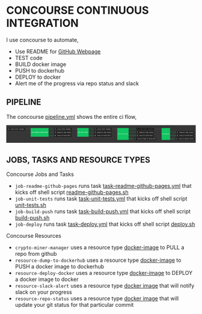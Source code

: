 # CONCOURSE CONTINUOUS INTEGRATION

I use concourse to automate,

* Use README for
  [GitHub Webpage](https://jeffdecola.github.io/hello-go-deploy-marathon/)
* TEST code
* BUILD docker image
* PUSH to dockerhub
* DEPLOY to docker
* Alert me of the progress via repo status and slack

## PIPELINE

The concourse
[pipeline.yml](https://github.com/JeffDeCola/crypto-miner-manager/blob/master/ci/pipeline.yml)
shows the entire ci flow,

![IMAGE - crypto-miner-manager concourse ci pipeline - IMAGE](docs/pics/crypto-miner-manager-pipeline.jpg)

## JOBS, TASKS AND RESOURCE TYPES

Concourse Jobs and Tasks

* `job-readme-github-pages` runs task
  [task-readme-github-pages.yml](https://github.com/JeffDeCola/crypto-miner-manager/blob/master/ci/tasks/task-readme-github-pages.yml)
  that kicks off shell script
  [readme-github-pages.sh](https://github.com/JeffDeCola/crypto-miner-manager/blob/master/ci/scripts/readme-github-pages.sh)
* `job-unit-tests` runs task
  [task-unit-tests.yml](https://github.com/JeffDeCola/crypto-miner-manager/blob/master/ci/tasks/task-unit-tests.yml)
  that kicks off shell script
  [unit-tests.sh](https://github.com/JeffDeCola/crypto-miner-manager/tree/master/ci/scripts/unit-tests.sh)
* `job-build-push` runs task
  [task-build-push.yml](https://github.com/JeffDeCola/crypto-miner-manager/blob/master/ci/tasks/task-build-push.yml)
  that kicks off shell script
  [build-push.sh](https://github.com/JeffDeCola/crypto-miner-manager/tree/master/ci/scripts/build-push.sh)
* `job-deploy` runs task
  [task-deploy.yml](https://github.com/JeffDeCola/crypto-miner-manager/blob/master/ci/tasks/task-deploy.yml)
  that kicks off shell script
  [deploy.sh](https://github.com/JeffDeCola/crypto-miner-manager/tree/master/ci/scripts/deploy.sh)

Concourse Resources

* `crypto-miner-manager` uses a resource type
  [docker-image](https://hub.docker.com/r/concourse/git-resource/)
  to PULL a repo from github
* `resource-dump-to-dockerhub` uses a resource type
  [docker-image](https://hub.docker.com/r/concourse/docker-image-resource/)
  to PUSH a docker image to dockerhub
* `resource-deploy-docker` uses a resource type
  [docker-image](https://hub.docker.com/r/jeffdecola/concourse-deploy-docker-resource/)
  to DEPLOY a docker image to docker
* `resource-slack-alert` uses a resource type
  [docker image](https://hub.docker.com/r/cfcommunity/slack-notification-resource)
  that will notify slack on your progress
* `resource-repo-status` uses a resource type
  [docker image](https://hub.docker.com/r/jeffdecola/github-status-resource-clone)
  that will update your git status for that particular commit
